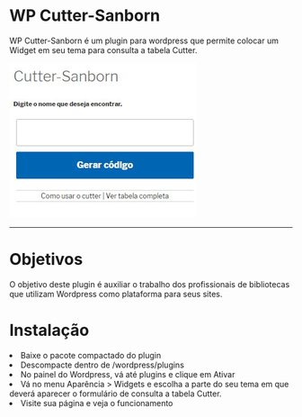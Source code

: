 <h1>WP Cutter-Sanborn</h1>


<p>WP Cutter-Sanborn é um plugin para wordpress que permite colocar um Widget em seu tema para consulta a tabela Cutter.</p>

<img src="https://github.com/bibliotecapucrs/wp_cutter_sanborn/blob/master/screenshot.png">

<hr>

<h1>Objetivos</h1>

<p>O objetivo deste plugin é auxiliar o trabalho dos profissionais de bibliotecas que utilizam Wordpress como plataforma para seus sites.</p>

<h1>Instalação</h1>

<li>Baixe o pacote compactado do plugin</li>
<li>Descompacte dentro de /wordpress/plugins</li>
<li>No painel do Wordpress, vá até plugins e clique em Ativar</li>
<li>Vá no menu Aparência > Widgets e escolha a parte do seu tema em que deverá aparecer o formulário de consulta a tabela Cutter.</li>
<li>Visite sua página e veja o funcionamento</li>
